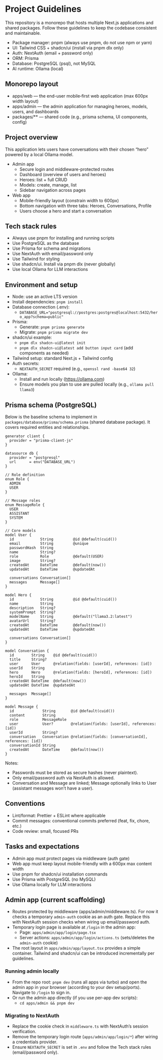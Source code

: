 # Project Guidelines

This repository is a monorepo that hosts multiple Next.js applications and shared packages. Follow these guidelines to keep the codebase consistent and maintainable.

- Package manager: pnpm (always use pnpm, do not use npm or yarn)
- UI: Tailwind CSS + shadcn/ui (install via pnpm dlx only)
- Auth: NextAuth (email + password only)
- ORM: Prisma
- Database: PostgreSQL (psql), not MySQL
- AI runtime: Ollama (local)

## Monorepo layout
- apps/web — the end-user mobile‑first web application (max 600px width layout)
- apps/admin — the admin application for managing heroes, models, users, and dashboards
- packages/** — shared code (e.g., prisma schema, UI components, config)

## Project overview
This application lets users have conversations with their chosen “hero” powered by a local Ollama model.

- Admin app
  - Secure login and middleware-protected routes
  - Dashboard (overview of users and heroes)
  - Heroes: list + full CRUD
  - Models: create, manage, list
  - Sidebar navigation across pages
- Web app
  - Mobile-friendly layout (constrain width to 600px)
  - Bottom navigation with three tabs: Heroes, Conversations, Profile
  - Users choose a hero and start a conversation

## Tech stack rules
- Always use pnpm for installing and running scripts
- Use PostgreSQL as the database
- Use Prisma for schema and migrations
- Use NextAuth with email/password only
- Use Tailwind for styling
- Use shadcn/ui. Install via pnpm dlx (never globally)
- Use local Ollama for LLM interactions

## Environment and setup
- Node: use an active LTS version
- Install dependencies: `pnpm install`
- Database connection (.env):
  - `DATABASE_URL="postgresql://postgres:postgres@localhost:5432/hero_app?schema=public"`
- Prisma:
  - Generate: `pnpm prisma generate`
  - Migrate: `pnpm prisma migrate dev`
- shadcn/ui example:
  - `pnpm dlx shadcn-ui@latest init`
  - `pnpm dlx shadcn-ui@latest add button input card` (add components as needed)
- Tailwind setup: standard Next.js + Tailwind config
- Auth secrets:
  - `NEXTAUTH_SECRET` required (e.g., `openssl rand -base64 32`)
- Ollama:
  - Install and run locally (https://ollama.com)
  - Ensure models you plan to use are pulled locally (e.g., `ollama pull llama3`)

## Prisma schema (PostgreSQL)
Below is the baseline schema to implement in `packages/database/prisma/schema.prisma` (shared database package). It covers required entities and relationships.

```prisma
generator client {
  provider = "prisma-client-js"
}

datasource db {
  provider = "postgresql"
  url      = env("DATABASE_URL")
}

// Role definition
enum Role {
  ADMIN
  USER
}

// Message roles
enum MessageRole {
  USER
  ASSISTANT
  SYSTEM
}

// Core models
model User {
  id            String         @id @default(cuid())
  email         String         @unique
  passwordHash  String
  name          String?
  role          Role           @default(USER)
  image         String?
  createdAt     DateTime       @default(now())
  updatedAt     DateTime       @updatedAt

  conversations Conversation[]
  messages      Message[]
}

model Hero {
  id            String         @id @default(cuid())
  name          String
  description   String?
  systemPrompt  String?
  modelName     String         @default("llama3.2:latest")
  avatarUrl     String?
  createdAt     DateTime       @default(now())
  updatedAt     DateTime       @updatedAt

  conversations Conversation[]
}

model Conversation {
  id        String    @id @default(cuid())
  title     String?
  user      User      @relation(fields: [userId], references: [id])
  userId    String
  hero      Hero      @relation(fields: [heroId], references: [id])
  heroId    String
  createdAt DateTime  @default(now())
  updatedAt DateTime  @updatedAt

  messages  Message[]
}

model Message {
  id             String       @id @default(cuid())
  content        String
  role           MessageRole
  user           User?        @relation(fields: [userId], references: [id])
  userId         String?
  conversation   Conversation @relation(fields: [conversationId], references: [id])
  conversationId String
  createdAt      DateTime     @default(now())
}
```

Notes:
- Passwords must be stored as secure hashes (never plaintext).
- Only email/password auth via NextAuth is allowed.
- Conversation and Message are linked; Message optionally links to User (assistant messages won’t have a user).

## Conventions
- Lint/format: Prettier + ESLint where applicable
- Commit messages: conventional commits preferred (feat, fix, chore, etc.)
- Code review: small, focused PRs

## Tasks and expectations
- Admin app must protect pages via middleware (auth gate)
- Web app must keep layout mobile-friendly with a 600px max content width
- Use pnpm for shadcn/ui installation commands
- Use Prisma with PostgreSQL (no MySQL)
- Use Ollama locally for LLM interactions



## Admin app (current scaffolding)
- Routes protected by middleware (apps/admin/middleware.ts). For now it checks a temporary `admin-auth` cookie as an auth gate. Replace this with NextAuth session checks when wiring up email/password auth.
- Temporary login page is available at `/login` in the admin app:
  - Page: `apps/admin/app/login/page.tsx`
  - Server actions: `apps/admin/app/login/actions.ts` (sets/deletes the `admin-auth` cookie)
- The root layout in `apps/admin/app/layout.tsx` provides a simple container. Tailwind and shadcn/ui can be introduced incrementally per guidelines.

### Running admin locally
- From the repo root: `pnpm dev` (runs all apps via turbo) and open the admin app in your browser (according to your dev setup/ports). Navigate to `/login` to sign in.
- Or run the admin app directly (if you use per-app dev scripts):
  - `cd apps/admin && pnpm dev`

### Migrating to NextAuth
- Replace the cookie check in `middleware.ts` with NextAuth’s session verification.
- Remove the temporary login route (`apps/admin/app/login/*`) after wiring a credentials provider.
- Ensure `NEXTAUTH_SECRET` is set in `.env` and follow the Tech stack rules (email/password only).
